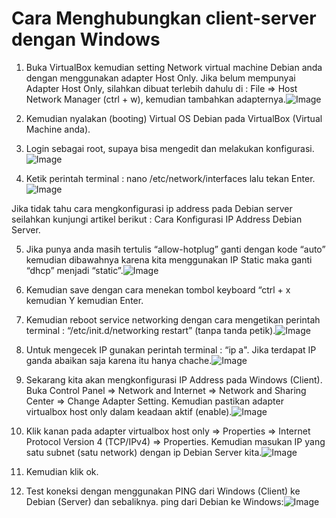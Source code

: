 # Cara Menghubungkan client-server dengan Windows

1. Buka VirtualBox kemudian setting Network virtual machine Debian anda dengan menggunakan adapter Host Only.
Jika belum mempunyai Adapter Host Only, silahkan dibuat terlebih dahulu di : File => Host Network Manager (ctrl + w), kemudian tambahkan adapternya.![Image](1.png)

2. Kemudian nyalakan (booting) Virtual OS Debian pada VirtualBox (Virtual Machine anda).

3. Login sebagai root, supaya bisa mengedit dan melakukan konfigurasi.
![Image](11.png)

4. Ketik perintah terminal : nano /etc/network/interfaces lalu tekan Enter.
![Image](2.png)

Jika tidak tahu cara mengkonfigurasi ip address pada Debian server seilahkan kunjungi artikel berikut : Cara Konfigurasi IP Address Debian Server.

5. Jika punya anda masih tertulis “allow-hotplug” ganti dengan kode “auto” kemudian dibawahnya karena kita menggunakan IP Static maka 
ganti “dhcp” menjadi “static”.![Image](3.png)

6. Kemudian save dengan cara menekan tombol keyboard “ctrl + x kemudian Y kemudian Enter.

7. Kemudian reboot service networking dengan cara mengetikan perintah terminal :
“/etc/init.d/networking restart” (tanpa tanda petik).![Image](44.png)

8. Untuk mengecek IP gunakan perintah terminal : “ip a".
Jika terdapat IP ganda abaikan saja karena itu hanya chache.![Image](5.png)

9. Sekarang kita akan mengkonfigurasi IP Address pada Windows (Client).
Buka Control Panel => Network and Internet => Network and Sharing Center => Change Adapter Setting. Kemudian pastikan adapter virtualbox host only dalam keadaan aktif (enable).![Image](9.png)

10. Klik kanan pada adapter virtualbox host only => Properties => Internet Protocol Version 4 (TCP/IPv4) => Properties. Kemudian masukan IP yang satu subnet (satu network) dengan ip Debian Server kita.![Image](10.png)

11. Kemudian klik ok.

12. Test koneksi dengan menggunakan PING dari Windows (Client) ke Debian (Server) dan sebaliknya.
ping dari Debian ke Windows:![Image](6.png)
